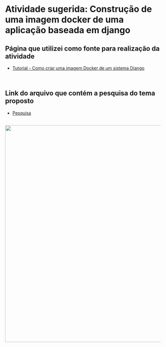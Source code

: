 # Atividade sugerida: Construção de uma imagem docker de uma aplicação baseada em django


## Página que utilizei como fonte para realização da atividade

- [Tutorial - Como criar uma imagem Docker de um sistema Django](https://www.tabnews.com.br/LucasEd/tutorial-como-criar-uma-imagem-docker-de-um-sistema-django)

<br>

## Link do arquivo que contém a pesquisa do tema proposto
- [Pesquisa](https://docs.google.com/document/d/1UxeDANGQ1g59SUbXjuNu4vjDYAelM0G9/edit?usp=sharing&ouid=100781734518347389770&rtpof=true&sd=true)



<br>
<div align="center">
<img src="https://github.com/MariaZanin/ImagemDocker/assets/123608066/040ebcf9-02f3-4c68-ae70-5362a4f6cf42" width="700px" />
</div>
